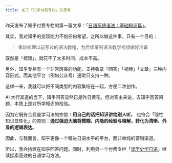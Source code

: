 ```yaml
---
title: 关于「知乎付费专栏」的思考
---
```


昨天发布了知乎付费专栏的第一篇文章：「[日语系统语法：基础知识篇](https://zhuanlan.zhihu.com/p/1954216844174029988)」。

其实，我对知乎的变现能力不抱任何希望，之所以做这件事，只有一个目的：

> 重新梳理以前写过的语法教程，为后续录制语法教学视频做好准备

既然是「梳理」，就花不了太多时间，成本不高。

另外，知乎专栏有一个非常厉害的功能，支持收录「回答」「视频」「文章」三种内容形式，而其他平台（例如公众号）通常只支持一种。

这样一来，我就可以把不同类型的内容集结在一起，方便二次创作。

AI 大行其道的当下，知乎问答显然已是昨日黄花。但对答主来说，去知乎回答问题，本质上是对所学知识的检验。

因为它既符合费曼学习法的宗旨：**用自己的话把知识讲给别人听**。 也符合「隐性知识显性化」的原则：**通过强迫大脑将模糊、内隐的经验与理解，转化为清晰、外显的逻辑表达**。

因此，与我而言，知乎更像一个精进日语水平的平台，而非单纯的营销渠道。

所以，我会持续在知乎回答问题。同时，利用另一个付费专栏「[读历史学日语](https://www.zhihu.com/column/c_1954404090256810376)」继续探索高效的日语学习方法。
